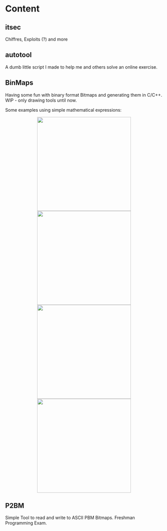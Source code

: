 # Content

## itsec

Chiffres, Exploits (?) and more

## autotool

A dumb little script I made to help me and others solve an online exercise.

## BinMaps

Having some fun with binary format Bitmaps and generating them in C/C++. 
WIP - only drawing tools until now. 
<p>Some examples using simple mathematical expressions:

<p align="center">
  <img src="https://github.com/nkleemann/uni/blob/master/BinMaps/examples/1.png" width="300"/>
  <img src="https://github.com/nkleemann/uni/blob/master/BinMaps/examples/3.png" width="300"/>
    <img src="https://github.com/nkleemann/uni/blob/master/BinMaps/examples/4.png" width="300"/>
  <img src="https://github.com/nkleemann/uni/blob/master/BinMaps/examples/5.png" width="300"/>
</p>

## P2BM

Simple Tool to read and write to ASCII PBM Bitmaps. Freshman Programming Exam. 
